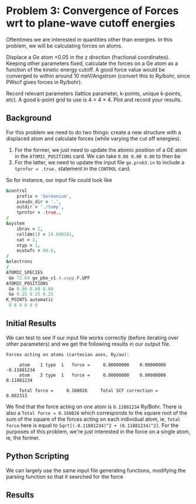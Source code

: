 # Problem 3: Convergence of Forces wrt to plane-wave cutoff energies

Oftentimes we are interested in quantities other than energies. In this problem, we will be calculating forces on atoms. 

Displace a Ge atom +0.05 in the z direction (fractional coordinates). Keeping other parameters fixed, calculate the forces on a Ge atom as a function of the kinetic energy cutoff. A good force value would be converged to within around 10 meV/Angstrom (convert this to Ry/bohr, since PWscf gives forces in Ry/bohr). 

Record relevant parameters (lattice parameter, k-points, unique k-points, etc). A good k-point grid to use is 4 × 4 × 4. Plot and record your results.

## Background 
For this problem we need to do two things: create a new structure with a displaced atom and calculate forces (while varying the cut off energies). 
1. For the former, we just need to update the atomic position of a GE atom in the `ATOMIC_POSITIONS` card. We can take `0.00 0.00 0.00` to then be
2. For the latter, we need to update the input file `ge.prob3.in` to include a `tprnfor = .true.` statement in the `CONTROL` card. 

So for instance, our input file could look like 
```fortran
&control
    prefix = 'Germanium',
    pseudo_dir = '.',
    outdir = './temp',
    tprnfor = .true.,
/
&system
    ibrav = 2,
    celldm(1) = 10.690181,
    nat = 2,
    ntyp = 1,
    ecutwfc = 80.0,
/
&electrons
/
ATOMIC_SPECIES
 Ge 72.64 ge_pbe_v1.4.uspp.F.UPF
ATOMIC_POSITIONS
 Ge 0.00 0.00 0.00
 Ge 0.25 0.25 0.25
K_POINTS automatic
 8 8 8 0 0 0

```
## Initial Results 
We can test to see if our input file works correctly (before iterating over other parameters) and we get the following results in our output file. 
```
Forces acting on atoms (cartesian axes, Ry/au):

     atom    1 type  1   force =     0.00000000    0.00000000   -0.11881234
     atom    2 type  1   force =     0.00000000    0.00000000    0.11881234

     Total force =     0.168026     Total SCF correction =     0.002313
```
We find that the force acting on one atom is `0.11881234` Ry/Bohr. There is also a `Total force = 0.168026` which corresponds to the square root of the sum of the square of the forces acting on each individual atom, ie, `Total force` here is equal to `Sqrt[(-0.11881234)^2 + (0.11881234)^2]`. For the purposes of this problem, we're just interested in the force on a single atom, ie, the former. 

## Python Scripting 
We can largely use the same input file generating functions, modifying the parsing function so that it searched for the force 


## Results 


